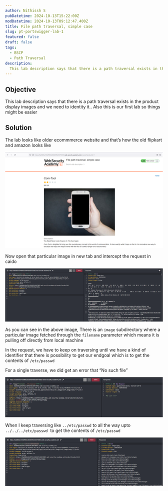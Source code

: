 ```yaml
---
author: Nithissh S
pubDatetime: 2024-10-13T15:22:00Z
modDatetime: 2024-10-13T09:12:47.400Z
title: File path traversal, simple case
slug: pt-portswigger-lab-1
featured: false
draft: false
tags:
  - BSCP
  - Path Traversal
description:
  This lab description says that there is a path traversal exists in the product display images and we need to identity it.. Also this is our first lab so things might be easier
---
```

  
## Objective 

This lab description says that there is a path traversal exists in the product display images and we need to identity it.. Also this is our first lab so things might be easier 

  

## Solution

The lab looks like older ecommmerce website and that’s how the old flipkart and amazon looks like 

  

![](../../assets/images/bscp/path-traversal/image%2017.png)  

  

Now open that particular image in new tab and intercept the request in caido 

  

![](../../assets/images/bscp/path-traversal/image%2018.png)  

  

As you can see in the above image, There is an `image` subdirectory where a particular image fetched through the `filename` parameter which means it is pulling off directly from local machine 

  

In the request, we have to keep on traversing until we have a kind of identifier that there is possibility to get our endgoal which is to get the contents of `/etc/passwd` 

  

For a single traverse, we did get an error that “No such file”

  

![](../../assets/images/bscp/path-traversal/image%2019.png)  

  

When I keep traversing like `../etc/passwd` to all the way upto `../../../etc/passwd`  to get the contents of `/etc/passwd` 

  

![](../../assets/images/bscp/path-traversal/image%2020.png)